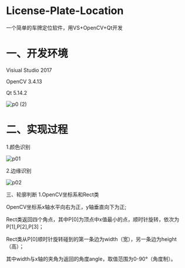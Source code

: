 # License-Plate-Location
一个简单的车牌定位软件，用VS+OpenCV+Qt开发

一、开发环境
============
Visiual Studio 2017

OpenCV 3.4.13

Qt 5.14.2


![p0 (2)](https://user-images.githubusercontent.com/57578729/122718624-be57f300-d29f-11eb-9c31-7964dc037206.png)

二、实现过程
==============
1.颜色识别

![p01](https://user-images.githubusercontent.com/57578729/123499162-3ab75100-d667-11eb-9d6f-dd8cd1474e5b.png)

2.边缘识别

![p02](https://user-images.githubusercontent.com/57578729/123499201-97b30700-d667-11eb-9140-706d4c933de1.png)

三、轮廓判断
1.OpenCV坐标系和Rect类

OpenCV坐标系x轴水平向右为正，y轴垂直向下为正;

Rect类返回四个角点，其中P[0]为顶点中x值最小的点，顺时针旋转，依次为P[1],P[2],P[3]；

Rect类从P[0]顺时针旋转碰到的第一条边为width（宽），另一条边为height（高）；

其中width与x轴的夹角为返回的角度angle，取值范围为0-90°（角度制）。




